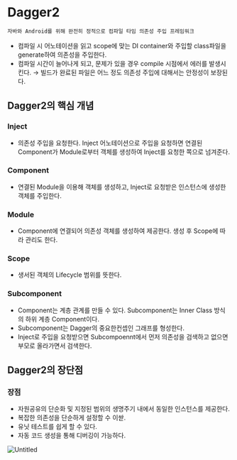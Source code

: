 # Dagger2



```markdown
자바와 Android를 위해 완전히 정적으로 컴파일 타임 의존성 주입 프레임워크
```

- 컴파일 시 어노테이션을 읽고 scope에 맞는 DI container와 주입할 class파일을 generate하여 의존성을 주입한다.
- 컴파일 시간이 늘어나게 되고, 문제가 있을 경우 compile 시점에서 에러를 발생시킨다. → 빌드가 완료된 파일은 어느 정도 의존성 주입에 대해서는 안정성이 보장된다.

## Dagger2의 핵심 개념

### Inject

- 의존성 주입을 요청한다. Inject 어노테이션으로 주입을 요청하면 연결된 Component가 Module로부터 객체를 생성하여 Inject를 요청한 쪽으로 넘겨준다.

### Component

- 연결된 Module을 이용해 객체를 생성하고, Inject로 요청받은 인스턴스에 생성한 객체를 주입한다.

### Module

- Component에 연결되어 의존성 객체를 생성하여 제공한다. 생성 후 Scope에 따라 관리도 한다.

### Scope

- 생서된 객체의 Lifecycle 범위를 뜻한다.

### Subcomponent

- Component는 계층 관계를 만들 수 있다. Subcomponent는 Inner Class 방식의 하위 계층 Component이다.
- Subcomponent는 Dagger의 중요한컨셉인 그래프를 형성한다.
- Inject로 주입을 요청받으면 Subcompoennt에서 먼저 의존성을 검색하고 없으면 부모로 올라가면서 검색한다.

## Dagger2의 장단점

### 장점

- 자원공유의 단순화 및 지정된 범위의 생명주기 내에서 동일한 인스턴스를 제공한다.
- 복잡한 의존성을 단순하게 설정할 수 이싿.
- 유닛 테스트를 쉽게 할 수 있다.
- 자동 코드 생성을 통해 디버깅이 가능하다.

![Untitled](https://user-images.githubusercontent.com/80076029/145322945-089b2595-cc46-45c8-8dc6-7075c8d6c21c.png)


